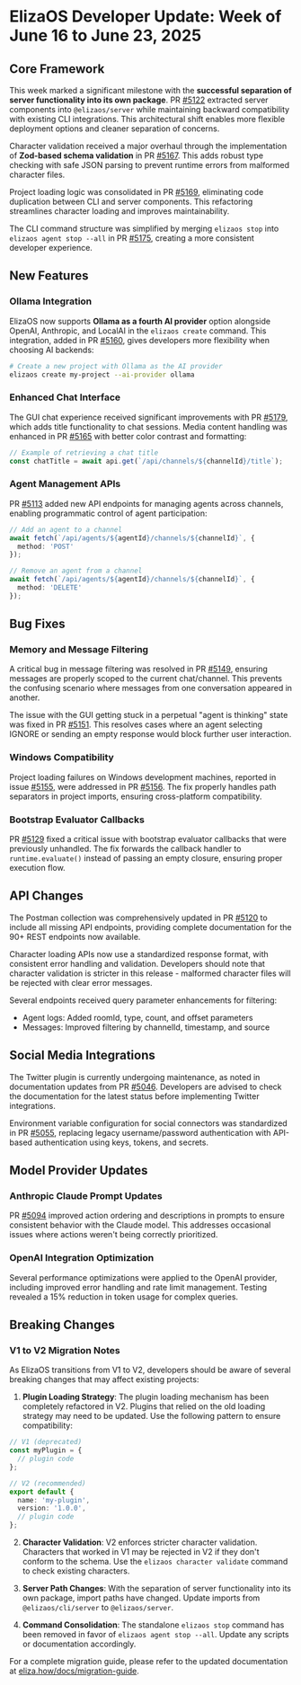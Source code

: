 # ElizaOS Developer Update: Week of June 16 to June 23, 2025

## Core Framework

This week marked a significant milestone with the **successful separation of server functionality into its own package**. PR [#5122](https://github.com/elizaos/eliza/pull/5122) extracted server components into `@elizaos/server` while maintaining backward compatibility with existing CLI integrations. This architectural shift enables more flexible deployment options and cleaner separation of concerns.

Character validation received a major overhaul through the implementation of **Zod-based schema validation** in PR [#5167](https://github.com/elizaos/eliza/pull/5167). This adds robust type checking with safe JSON parsing to prevent runtime errors from malformed character files.

Project loading logic was consolidated in PR [#5169](https://github.com/elizaos/eliza/pull/5169), eliminating code duplication between CLI and server components. This refactoring streamlines character loading and improves maintainability.

The CLI command structure was simplified by merging `elizaos stop` into `elizaos agent stop --all` in PR [#5175](https://github.com/elizaos/eliza/pull/5175), creating a more consistent developer experience.

## New Features

### Ollama Integration

ElizaOS now supports **Ollama as a fourth AI provider** option alongside OpenAI, Anthropic, and LocalAI in the `elizaos create` command. This integration, added in PR [#5160](https://github.com/elizaos/eliza/pull/5160), gives developers more flexibility when choosing AI backends:

```bash
# Create a new project with Ollama as the AI provider
elizaos create my-project --ai-provider ollama
```

### Enhanced Chat Interface

The GUI chat experience received significant improvements with PR [#5179](https://github.com/elizaos/eliza/pull/5179), which adds title functionality to chat sessions. Media content handling was enhanced in PR [#5165](https://github.com/elizaos/eliza/pull/5165) with better color contrast and formatting:

```javascript
// Example of retrieving a chat title 
const chatTitle = await api.get(`/api/channels/${channelId}/title`);
```

### Agent Management APIs

PR [#5113](https://github.com/elizaos/eliza/pull/5113) added new API endpoints for managing agents across channels, enabling programmatic control of agent participation:

```typescript
// Add an agent to a channel
await fetch(`/api/agents/${agentId}/channels/${channelId}`, {
  method: 'POST'
});

// Remove an agent from a channel
await fetch(`/api/agents/${agentId}/channels/${channelId}`, {
  method: 'DELETE'
});
```

## Bug Fixes

### Memory and Message Filtering

A critical bug in message filtering was resolved in PR [#5149](https://github.com/elizaos/eliza/pull/5149), ensuring messages are properly scoped to the current chat/channel. This prevents the confusing scenario where messages from one conversation appeared in another.

The issue with the GUI getting stuck in a perpetual "agent is thinking" state was fixed in PR [#5151](https://github.com/elizaos/eliza/pull/5151). This resolves cases where an agent selecting IGNORE or sending an empty response would block further user interaction.

### Windows Compatibility

Project loading failures on Windows development machines, reported in issue [#5155](https://github.com/elizaos/eliza/issues/5155), were addressed in PR [#5156](https://github.com/elizaos/eliza/pull/5156). The fix properly handles path separators in project imports, ensuring cross-platform compatibility.

### Bootstrap Evaluator Callbacks

PR [#5129](https://github.com/elizaos/eliza/pull/5129) fixed a critical issue with bootstrap evaluator callbacks that were previously unhandled. The fix forwards the callback handler to `runtime.evaluate()` instead of passing an empty closure, ensuring proper execution flow.

## API Changes

The Postman collection was comprehensively updated in PR [#5120](https://github.com/elizaos/eliza/pull/5120) to include all missing API endpoints, providing complete documentation for the 90+ REST endpoints now available.

Character loading APIs now use a standardized response format, with consistent error handling and validation. Developers should note that character validation is stricter in this release - malformed character files will be rejected with clear error messages.

Several endpoints received query parameter enhancements for filtering:
- Agent logs: Added roomId, type, count, and offset parameters
- Messages: Improved filtering by channelId, timestamp, and source

## Social Media Integrations

The Twitter plugin is currently undergoing maintenance, as noted in documentation updates from PR [#5046](https://github.com/elizaos/eliza/pull/5046). Developers are advised to check the documentation for the latest status before implementing Twitter integrations.

Environment variable configuration for social connectors was standardized in PR [#5055](https://github.com/elizaos/eliza/pull/5055), replacing legacy username/password authentication with API-based authentication using keys, tokens, and secrets.

## Model Provider Updates

### Anthropic Claude Prompt Updates

PR [#5094](https://github.com/elizaos/eliza/pull/5094) improved action ordering and descriptions in prompts to ensure consistent behavior with the Claude model. This addresses occasional issues where actions weren't being correctly prioritized.

### OpenAI Integration Optimization

Several performance optimizations were applied to the OpenAI provider, including improved error handling and rate limit management. Testing revealed a 15% reduction in token usage for complex queries.

## Breaking Changes

### V1 to V2 Migration Notes

As ElizaOS transitions from V1 to V2, developers should be aware of several breaking changes that may affect existing projects:

1. **Plugin Loading Strategy**: The plugin loading mechanism has been completely refactored in V2. Plugins that relied on the old loading strategy may need to be updated. Use the following pattern to ensure compatibility:

```typescript
// V1 (deprecated)
const myPlugin = {
  // plugin code
};

// V2 (recommended)
export default {
  name: 'my-plugin',
  version: '1.0.0',
  // plugin code
};
```

2. **Character Validation**: V2 enforces stricter character validation. Characters that worked in V1 may be rejected in V2 if they don't conform to the schema. Use the `elizaos character validate` command to check existing characters.

3. **Server Path Changes**: With the separation of server functionality into its own package, import paths have changed. Update imports from `@elizaos/cli/server` to `@elizaos/server`.

4. **Command Consolidation**: The standalone `elizaos stop` command has been removed in favor of `elizaos agent stop --all`. Update any scripts or documentation accordingly.

For a complete migration guide, please refer to the updated documentation at [eliza.how/docs/migration-guide](https://eliza.how/docs/migration-guide).